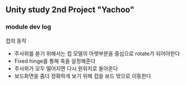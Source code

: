## Unity study 2nd Project "Yachoo"

### module dev log
컵의 동작 
- 주사위를 쏟기 위해서는 컵 모델의 아랫부분을 중심으로 rotate가 되어야한다
- Fixed hinge를 통해 축을 설정해준다
- 주사위가 모두 떨어지면 다시 원위치로 돌아온다
- 보드화면을 좀더 정확하게 보기 위해 컵을 보드 밖으로 이동한다